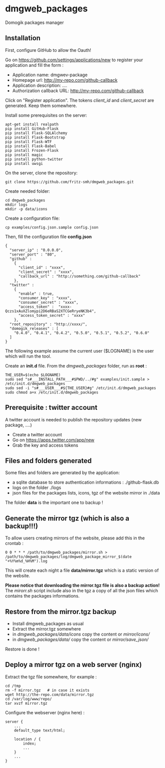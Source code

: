 dmgweb_packages
===============

Domogik packages manager


Installation
------------

First, configure GitHub to allow the Oauth!

Go on https://github.com/settings/applications/new to register your application and fill the form :

* Application name: dmgwev-package
* Homepage url: http://my-repo.com/github-callback
* Application description: ....
* Authorization callback URL: http://my-repo.com/github-callback

Click on "Register application". The tokens *client_id* and *client_secret* are generated. Keep them somewhere.


Install some prerequisites on the server:

    apt-get install realpath
    pip install GitHub-Flask
    pip install Flask-SQLAlchemy
    pip install Flask-Bootstrap
    pip install Flask-WTF
    pip install Flask-Babel
    pip install Frozen-Flask
    pip install magic
    pip install python-twitter
    pip install uwsgi


On the server, clone the repository: 

    git clone https://github.com/fritz-smh/dmgweb_packages.git

Create needed folder:

    cd dmgweb_packages
    mkdir logs
    mkdir -p data/icons

Create a configuration file:

    cp examples/config.json.sample config.json

Then, fill the configuration file **config.json** 

    {
      "server_ip" : "0.0.0.0",
      "server_port" : "80",
      "github" :
        {
          "client_id" : "xxxx",
          "client_secret" : "xxxx",
          "callback_url" : "http://something.com/github-callback"
        },
      "twitter" :
        {
          "enable" : true,
          "consumer_key" : "xxxx",
          "consumer_secret" : "xxxx",
          "access_token" :  "xxxx-Qczs1xAuXZlomypi2D6eRBaS2XTCGeRryeNK3b4",
          "access_token_secret" : "xxxx"
        },
      "root_repository" : "http://xxxx/",
      "domogik_releases" : [
        "0.4.0", "0.4.1", "0.4.2", "0.5.0", "0.5.1", "0.5.2", "0.6.0"
      ]
    }


The following example assume the current user ($LOGNAME) is the user which will run the tool.

Create an **init.d** file. From the *dmgweb_packages* folder, run as **root** :

    THE_USER=$(echo $LOGNAME)
    sudo sed "s#___INSTALL_PATH___#$PWD/../#g" examples/init.sample > /etc/init.d/dmgweb_packages
    sudo sed -i "s#___USER___#${THE_USER}#g" /etc/init.d/dmgweb_packages 
    sudo chmod a+x /etc/init.d/dmgweb_packages


Prerequisite : twitter account
------------------------------

A twitter account is needed to publish the repository updates (new package, ....)

* Create a twitter account
* Go on https://apps.twitter.com/app/new
* Grab the key and access tokens

Files and folders generated
---------------------------

Some files and folders are generated by the application:

* a sqlite database to store authentication informations : ./github-flask.db
* logs on the folder ./logs
* json files for the packages lists, icons, tgz of the website mirror in ./data

The folder **data** is the important one to backup !


Generate the mirror tgz (which is also a backup!!!)
---------------------------------------------------

To allow users creating mirrors of the website, please add this in the crontab :

    0 0 * * * /path/to/dmgweb_packages/mirror.sh > /path/to/dmgweb_packages/log/dmgweb_package_mirror_$(date "+%Y%m%d_%H%M").log

This will create each night a file **data/mirror.tgz** which is a static version of the website.

**Please notice that downloading the mirror.tgz file is also a backup action!** The *mirorr.sh* script include also in the tgz a copy of all the json files which contains the packages informations.


Restore from the mirror.tgz backup
----------------------------------

* Install dmgweb_packages as usual
* Extract the mirror.tgz somewhere
* in *dmgweb_packages/data/icons* copy the content or *mirror/icons/*
* in *dmgweb_packages/data/* copy the content or *mirror/save_json/*

Restore is done !

Deploy a mirror tgz on a web server (nginx)
-------------------------------------------

Extract the tgz file somewhere, for example : 

    cd /tmp
    rm -f mirror.tgz   # in case it exists
    wget http://the-repo.com/data/mirror.tgz
    cd /var/log/www/repo/
    tar xvzf mirror.tgz

Configure the webserver (nginx here) :

    server {
        ...
        default_type text/html;
    
        location / {
            index;
            ...
        }
        ...
    }

